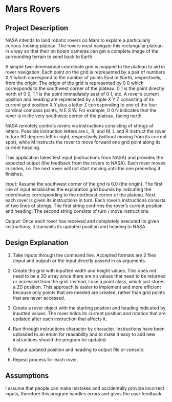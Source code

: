 # Mars Rovers

## Project Description
NASA intends to land robotic rovers on Mars to explore a particularly curious-looking plateau. The rovers must
navigate this rectangular plateau in a way so that their on board cameras can get a complete image of the
surrounding terrain to send back to Earth.

A simple two-dimensional coordinate grid is mapped to the plateau to aid in rover navigation. Each point on the
grid is represented by a pair of numbers X Y which correspond to the number of points East or North, respectively,
from the origin. The origin of the grid is represented by 0 0 which corresponds to the southwest corner of the
plateau. 0 1 is the point directly north of 0 0, 1 1 is the point immediately east of 0 1, etc. A rover’s current
position and heading are represented by a triple X Y Z consisting of its current grid position X Y plus a letter Z
corresponding to one of the four cardinal compass points, N E S W. For example, 0 0 N indicates that the rover is
in the very southwest corner of the plateau, facing north.

NASA remotely controls rovers via instructions consisting of strings of letters. Possible instruction letters are L,
R, and M. L and R instruct the rover to turn 90 degrees left or right, respectively (without moving from its current
spot), while M instructs the rover to move forward one grid point along its current heading.

This application takes test input (instructions from NASA) and provides the expected
output (the feedback from the rovers to NASA). Each rover moves in series, i.e. the next rover will not start
moving until the one preceding it finishes.

Input: Assume the southwest corner of the grid is 0,0 (the origin). The first
line of input establishes the exploration grid bounds by indicating
the coordinates corresponding to the northeast corner of the
plateau. Next, each rover is given its instructions in turn. Each rover’s
instructions consists of two lines of strings. The first string confirms
the rover’s current position and heading. The second string consists
of turn / move instructions.

Output: Once each rover has received and completely executed its given
instructions, it transmits its updated position and heading to NASA.

## Design Explanation

1. Take inputs through the command line. Accepted formats are 2 files (input and output) or the input directly passed in as arguments. 

2. Create the grid with inputted width and height values. This does not need to be a 2D array since there are no values that need to be returned or accessed from the grid. Instead, I use a point class, which just stores a 2D position. This approach is easier to implement and more efficient because only points that are needed are created, rather than grid points that are never accessed. 

3. Create a rover object with the starting position and heading indicated by inputted values. The rover holds its current position and rotation that are updated after each instruction that affects it.

4. Run through instructions character by character. Instructions have been uploaded to an enum for readability and to make it easy to add new instructions should the program be updated.

5. Output updated position and heading to output file or console.

6. Repeat process for each rover.

## Assumptions

I assume that people can make mistakes and accidentally provide incorrect inputs, therefore this program handles errors and gives the user feedback.
